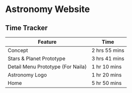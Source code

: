 # Astronomy Website

## Time Tracker

| Feature | Time |
| ------- | ---- |
| Concept | 2 hrs 55 mins |
| Stars & Planet Prototype | 3 hrs 41 mins |
| Detail Menu Prototype (For Naila) | 1 hr 10 mins |
| Astronomy Logo | 1 hr 20 mins |
| Home | 5 hr 50 mins |